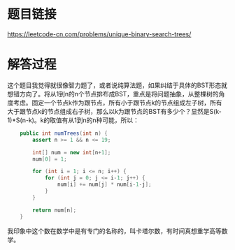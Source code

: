 # 题目链接
https://leetcode-cn.com/problems/unique-binary-search-trees/

# 解答过程
这个题目我觉得就很像智力题了，或者说纯算法题，如果纠结于具体的BST形态就想错方向了。将从1到n的n个节点排布成BST，重点是将问题抽象，从整棵树的角度考虑。固定一个节点k作为跟节点，所有小于跟节点k的节点组成左子树，所有大于跟节点k的节点组成右子树，那么以k为跟节点的BST有多少个？显然是S(k-1)\*S(n-k)。k的取值有从1到n的n种可能，所以：

```java
	public int numTrees(int n) {
		assert n >= 1 && n <= 19;

		int[] num = new int[n+1];
		num[0] = 1;

		for (int i = 1; i <= n; i++) {
			for (int j = 0; j <= i-1; j++) {
				num[i] += num[j] * num[i-1-j];
			}
		}

		return num[n];
	}
```

我印象中这个数在数学中是有专门的名称的，叫卡塔尔数，有时间真想重学高等数学。